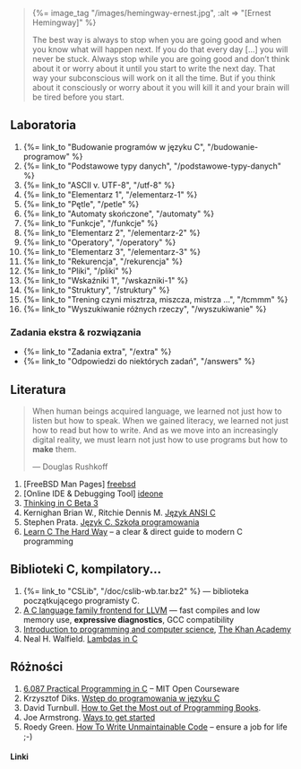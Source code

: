 <blockquote>
  {%= image_tag "/images/hemingway-ernest.jpg", :alt => "[Ernest Hemingway]" %}
  <p>
   The best way is always to stop when you are going good and when you
   know what will happen next. If you do that every day […] you will
   never be stuck. Always stop while you are going good and don’t
   think about it or worry about it until you start to write the next
   day. That way your subconscious will work on it all the time. But
   if you think about it consciously or worry about it you will kill
   it and your brain will be tired before you start.
  </p>
</blockquote>

<!--

## Ważne informacje!

**[2011.04.11]** Dwie uwagi do zadania domowego:

(1) W repozytorium *sgb* umieściłem plik z 16650 pięcioliterowymi słowami:

    git clone git://sigma.ug.edu.pl/~wbzyl/sgb.git

W trakcie linkowania programu, należy użyć *gb_plwords.o*.

(3) Suma kontrolna dla pliku *plwords.dat* jest wyliczana
i sprawdzana w pliku *gb_io.w*.

-->

<!--

Dopisujemy pliki *gb_plwords.w*, *plladders.w*
(kopie oryginałów, których nie ruszamy) do *Makefile*.

Zmieniamy nazwy funkcjom publicznym:

    words -> plwords
    find_word -> find_plword

W implementacji *plwords* podmieniamy plik *words.dat*
na *plwords.dat*. Teraz powinno działać:

    make tests
    make plladders

-->

## Laboratoria

1. {%= link_to "Budowanie programów w języku C", "/budowanie-programow" %}
1. {%= link_to "Podstawowe typy danych", "/podstawowe-typy-danych" %}
1. {%= link_to "ASCII v. UTF-8", "/utf-8" %}
1. {%= link_to "Elementarz 1", "/elementarz-1" %}
1. {%= link_to "Pętle", "/petle" %}
1. {%= link_to "Automaty skończone", "/automaty" %}
1. {%= link_to "Funkcje", "/funkcje" %}
1. {%= link_to "Elementarz 2", "/elementarz-2" %}
1. {%= link_to "Operatory", "/operatory" %}
1. {%= link_to "Elementarz 3", "/elementarz-3" %}
1. {%= link_to "Rekurencja", "/rekurencja" %}
1. {%= link_to "Pliki", "/pliki" %}
1. {%= link_to "Wskaźniki 1", "/wskazniki-1" %}
1. {%= link_to "Struktury", "/struktury" %}
1. {%= link_to "Trening czyni misztrza, miszcza, mistrza …", "/tcmmm" %}
1. {%= link_to "Wyszukiwanie różnych rzeczy", "/wyszukiwanie" %}


<!-- zob. też http://edu.i-lo.tarnow.pl/inf/alg/001_search/index.php -->

### Zadania ekstra & rozwiązania

* {%= link_to "Zadania extra", "/extra" %}
* {%= link_to "Odpowiedzi do niektórych zadań", "/answers" %}


## Literatura

<blockquote>
  <p>When human beings acquired language, we learned not just how to
  listen but how to speak. When we gained literacy, we learned not
  just how to read but how to write. And as we move into an
  increasingly digital reality, we must learn not just how to use
  programs but how to <b>make</b> them.</p>
  <p class="author">— Douglas Rushkoff</p>
</blockquote>

1. [FreeBSD Man Pages] [freebsd]
1. [Online IDE & Debugging Tool] [ideone]
1. [Thinking in C Beta 3](http://mindview.net/CDs/ThinkingInC)
1. Kernighan Brian W., Ritchie Dennis M.
   [Język ANSI C](http://wnt.pl/product.php?action=0&prod_id=481&hot=1)
1. Stephen Prata. [Język C. Szkoła programowania](http://helion.pl/)
1. [Learn C The Hard Way](http://learncodethehardway.org/) –
   a clear & direct guide to modern C programming


## Biblioteki C, kompilatory...

1. {%= link_to "CSLib", "/doc/cslib-wb.tar.bz2" %} — biblioteka
   początkującego programisty C.
1. [A C language family frontend for LLVM](http://clang.llvm.org/index.html) —
   fast compiles and low memory use, **expressive diagnostics**,
   GCC compatibility
1. [Introduction to programming and computer science](http://www.youtube.com/view_play_list?p=36E7A2B75028A3D6),
   [The Khan Academy](http://www.youtube.com/user/khanacademy)
1. Neal H. Walfield. [Lambdas in C](http://walfield.org/blog/2010/08/25/lambdas-in-c.html)


## Różności

1. [6.087 Practical Programming in C](http://ocw.mit.edu/courses/electrical-engineering-and-computer-science/6-087-practical-programming-in-c-january-iap-2010/) – MIT Open Courseware
1. Krzysztof Diks.
   [Wstęp do programowania w języku C](http://mediawiki.ilab.pl/index.php/Wst%C4%99p_do_programowania_w_j%C4%99zyku_C)
1. David Turnbull.
   [How to Get the Most out of Programming Books](http://idebuggedababoon.com/how-to-get-the-most-out-of-programming-books/).
1. Joe Armstrong.
   [Ways to get started](http://erlang.org/pipermail/erlang-questions/2011-July/059966.html)
1. Roedy Green.
   [How To Write Unmaintainable Code](http://thc.org/root/phun/unmaintain.html) –
   ensure a job for life ;-)


#### Linki

[freebsd]: http://www.freebsd.org/cgi/man.cgi "FreeBSD Man Pages: Index Page"
[ideone]: http://ideone.com/ "Online IDE & Debugging Tool"
